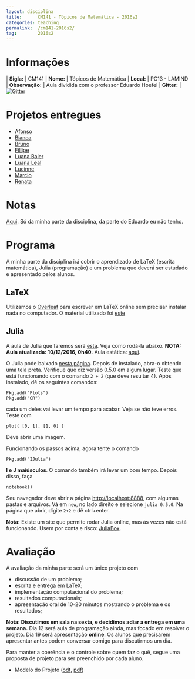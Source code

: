 ```yaml
---
layout: disciplina
title:      CM141 - Tópicos de Matemática - 2016s2
categories: teaching
permalink:  /cm141-2016s2/
tag:        2016s2
---
```


# Informações

  | **Sigla:**   | CM141
  | **Nome:**    | Tópicos de Matemática
  | **Local:**   | PC13 - LAMIND
  | **Observação:** | Aula dividida com o professor Eduardo Hoefel
  | **Gitter:** | [![Gitter](https://img.shields.io/gitter/room/nwjs/nw.js.svg?style=flat-square)](https://gitter.im/abelsiqueira/cm141)

# Projetos entregues

  - [Afonso]({{site.baseurl}}/disciplinas/cm141/2016s2/afonso.pdf)
  - [Bianca]({{site.baseurl}}/disciplinas/cm141/2016s2/bianca.pdf)
  - [Bruno]({{site.baseurl}}/disciplinas/cm141/2016s2/bruno.pdf)
  - [Fillipe]({{site.baseurl}}/disciplinas/cm141/2016s2/fillipe.pdf)
  - [Luana Baier]({{site.baseurl}}/disciplinas/cm141/2016s2/luana_baier.pdf)
  - [Luana Leal]({{site.baseurl}}/disciplinas/cm141/2016s2/luana_leal.pdf)
  - [Lueinne]({{site.baseurl}}/disciplinas/cm141/2016s2/lueinne.pdf)
  - [Marcio]({{site.baseurl}}/disciplinas/cm141/2016s2/marcio.pdf)
  - [Renata]({{site.baseurl}}/disciplinas/cm141/2016s2/renata.pdf)

# Notas

[Aqui]({{site.baseurl}}/disciplinas/cm141/2016s2/notas.pdf). Só da minha parte
da disciplina, da parte do Eduardo eu não tenho.

# Programa

A minha parte da disciplina irá cobrir o aprendizado de LaTeX (escrita
matemática), Julia (programação) e um problema que deverá ser estudado e
apresentado pelos alunos.

## LaTeX

Utilizamos o [Overleaf](https://www.overleaf.com/signup?ref=497b0f46dfbf) para
escrever em LaTeX online sem precisar instalar nada no computador.
O material utilizado foi
[este](https://www.overleaf.com/articles/tutorial-de-latex-para-software-carpentry/cytvvrtwxbzb#.WEQR958cVhF)

## Julia

A aula de Julia que faremos será
[esta]({{site.baseurl}}/disciplinas/cm141/intro-julia.ipynb). Veja como rodá-la
abaixo. **NOTA: Aula atualizada: 10/12/2016, 0h40.**
Aula estática: [aqui]({{site.baseurl}}/disciplinas/cm141/intro-julia.html).

O Julia pode baixado [nesta página](https://julialang.org/downloads).
Depois de instalado, abra-o obtendo uma tela preta. Verifique que diz versão
0.5.0 em algum lugar.
Teste que está funcionando com o comando `2 + 2` (que deve resultar 4).
Após instalado, dê os seguintes comandos:
```
Pkg.add("Plots")
Pkg.add("GR")
```
cada um deles vai levar um tempo para acabar. Veja se não teve erros. Teste com
```
plot( [0, 1], [1, 0] )
```
Deve abrir uma imagem.

Funcionando os passos acima, agora tente o comando
```
Pkg.add("IJulia")
```
**I e J maiúsculos**. O comando também irá levar um bom tempo.
Depois disso, faça
```
notebook()
```
Seu navegador deve abrir a página [http://localhost:8888](http://localhost:8888),
com algumas pastas e arquivos.
Vá em `new`, no lado direito e selecione `julia 0.5.0`. Na página que abrir,
digite `2+2` e dê ctrl+enter.

**Nota:** Existe um site que permite rodar Julia online, mas às vezes não está
funcionando. Usem por conta e risco: [JuliaBox](https://www.juliabox.org).

# Avaliação

A avaliação da minha parte será um único projeto com
- discussão de um problema;
- escrita e entrega em LaTeX;
- implementação computacional do problema;
- resultados computacionais;
- apresentação oral de 10-20 minutos mostrando o problema e os resultados;

**Nota: Discutimos em sala na sexta, e decidimos adiar a entrega em uma semana.**
Dia 12 será aula de programação ainda, mas focado em resolver o projeto. Dia 19
será apresentação **online**. Os alunos que precisarem apresentar antes podem
conversar comigo para discutirmos um dia.

Para manter a coerência e o controle sobre quem faz o quê, segue uma proposta
de projeto para ser preenchido por cada aluno.

- Modelo do Projeto ([odt]({{site.baseurl}}/disciplinas/cm141/proposta.odt),
  [pdf]({{site.baseurl}}/disciplinas/cm141/proposta.pdf))

